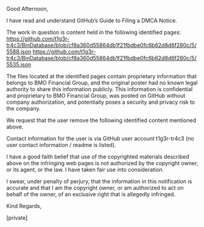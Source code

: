 Good Afternoon,

I have read and understand GitHub’s Guide to Filing a DMCA Notice.

The work in question is content held in the following identified pages:
https://github.com/t1g3r-tr4c3/BinDatabase/blob/cf8a360d55864db1f21fbdbe0fc6b62d8d6f280c/5/5588.json
https://github.com/t1g3r-tr4c3/BinDatabase/blob/cf8a360d55864db1f21fbdbe0fc6b62d8d6f280c/5/5535.json

The files located at the identified pages contain proprietary information that belongs to BMO Financial Group, and the original poster had no known legal authority to share this information publicly. This information is confidential and proprietary to BMO Financial Group, was posted on GitHub without company authorization, and potentially poses a security and privacy risk to the company.

We request that the user remove the following identified content mentioned above.

Contact information for the user is via GitHub user account t1g3r-tr4c3 (no user contact information / readme is listed).

I have a good faith belief that use of the copyrighted materials described above on the infringing web pages is not authorized by the copyright owner, or its agent, or the law. I have taken fair use into consideration.

I swear, under penalty of perjury, that the information in this notification is accurate and that I am the copyright owner, or am authorized to act on behalf of the owner, of an exclusive right that is allegedly infringed.

Kind Regards,

[private]
